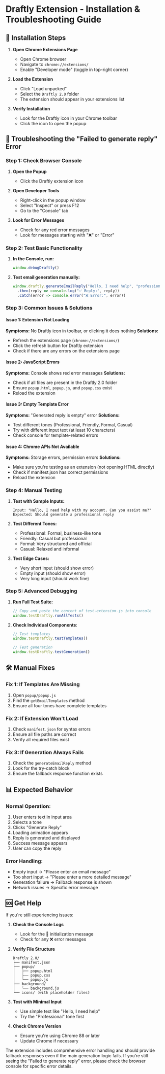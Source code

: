 # Draftly Extension - Installation & Troubleshooting Guide

## 🚀 Installation Steps

1. **Open Chrome Extensions Page**
   - Open Chrome browser
   - Navigate to `chrome://extensions/`
   - Enable "Developer mode" (toggle in top-right corner)

2. **Load the Extension**
   - Click "Load unpacked"
   - Select the `Draftly 2.0` folder
   - The extension should appear in your extensions list

3. **Verify Installation**
   - Look for the Draftly icon in your Chrome toolbar
   - Click the icon to open the popup

## 🔧 Troubleshooting the "Failed to generate reply" Error

### Step 1: Check Browser Console

1. **Open the Popup**
   - Click the Draftly extension icon

2. **Open Developer Tools**
   - Right-click in the popup window
   - Select "Inspect" or press F12
   - Go to the "Console" tab

3. **Look for Error Messages**
   - Check for any red error messages
   - Look for messages starting with "❌" or "Error"

### Step 2: Test Basic Functionality

1. **In the Console, run:**
   ```javascript
   window.debugDraftly()
   ```

2. **Test email generation manually:**
   ```javascript
   window.draftly.generateEmailReply("Hello, I need help", "professional")
     .then(reply => console.log("✅ Reply:", reply))
     .catch(error => console.error("❌ Error:", error))
   ```

### Step 3: Common Issues & Solutions

#### Issue 1: Extension Not Loading
**Symptoms:** No Draftly icon in toolbar, or clicking it does nothing
**Solutions:**
- Refresh the extensions page (`chrome://extensions/`)
- Click the refresh button for Draftly extension
- Check if there are any errors on the extensions page

#### Issue 2: JavaScript Errors
**Symptoms:** Console shows red error messages
**Solutions:**
- Check if all files are present in the Draftly 2.0 folder
- Ensure `popup.html`, `popup.js`, and `popup.css` exist
- Reload the extension

#### Issue 3: Empty Template Error
**Symptoms:** "Generated reply is empty" error
**Solutions:**
- Test different tones (Professional, Friendly, Formal, Casual)
- Try with different input text (at least 10 characters)
- Check console for template-related errors

#### Issue 4: Chrome APIs Not Available
**Symptoms:** Storage errors, permission errors
**Solutions:**
- Make sure you're testing as an extension (not opening HTML directly)
- Check if manifest.json has correct permissions
- Reload the extension

### Step 4: Manual Testing

1. **Test with Sample Inputs:**
   ```
   Input: "Hello, I need help with my account. Can you assist me?"
   Expected: Should generate a professional reply
   ```

2. **Test Different Tones:**
   - Professional: Formal, business-like tone
   - Friendly: Casual but professional
   - Formal: Very structured and official
   - Casual: Relaxed and informal

3. **Test Edge Cases:**
   - Very short input (should show error)
   - Empty input (should show error)
   - Very long input (should work fine)

### Step 5: Advanced Debugging

1. **Run Full Test Suite:**
   ```javascript
   // Copy and paste the content of test-extension.js into console
   window.testDraftly.runAllTests()
   ```

2. **Check Individual Components:**
   ```javascript
   // Test templates
   window.testDraftly.testTemplates()
   
   // Test generation
   window.testDraftly.testGeneration()
   ```

## 🛠 Manual Fixes

### Fix 1: If Templates Are Missing

1. Open `popup/popup.js`
2. Find the `getEmailTemplates` method
3. Ensure all four tones have complete templates

### Fix 2: If Extension Won't Load

1. Check `manifest.json` for syntax errors
2. Ensure all file paths are correct
3. Verify all required files exist

### Fix 3: If Generation Always Fails

1. Check the `generateEmailReply` method
2. Look for the try-catch block
3. Ensure the fallback response function exists

## 📊 Expected Behavior

### Normal Operation:
1. User enters text in input area
2. Selects a tone
3. Clicks "Generate Reply"
4. Loading animation appears
5. Reply is generated and displayed
6. Success message appears
7. User can copy the reply

### Error Handling:
- Empty input → "Please enter an email message"
- Too short input → "Please enter a more detailed message"
- Generation failure → Fallback response is shown
- Network issues → Specific error message

## 🆘 Get Help

If you're still experiencing issues:

1. **Check the Console Logs**
   - Look for the 🚀 initialization message
   - Check for any ❌ error messages

2. **Verify File Structure**
   ```
   Draftly 2.0/
   ├── manifest.json
   ├── popup/
   │   ├── popup.html
   │   ├── popup.css
   │   └── popup.js
   ├── background/
   │   └── background.js
   └── icons/ (with placeholder files)
   ```

3. **Test with Minimal Input**
   - Use simple text like "Hello, I need help"
   - Try the "Professional" tone first

4. **Check Chrome Version**
   - Ensure you're using Chrome 88 or later
   - Update Chrome if necessary

The extension includes comprehensive error handling and should provide fallback responses even if the main generation logic fails. If you're still seeing the "Failed to generate reply" error, please check the browser console for specific error details.
